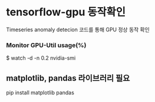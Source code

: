 # tensorflow-gpu 동작확인
Timeseries anomaly detecion 코드를 통해 GPU 정상 동작 확인

### Monitor GPU-Util usage(%)
$ watch -d -n 0.2 nvidia-smi

## matplotlib, pandas 라이브러리 필요
pip install matplotlib pandas
